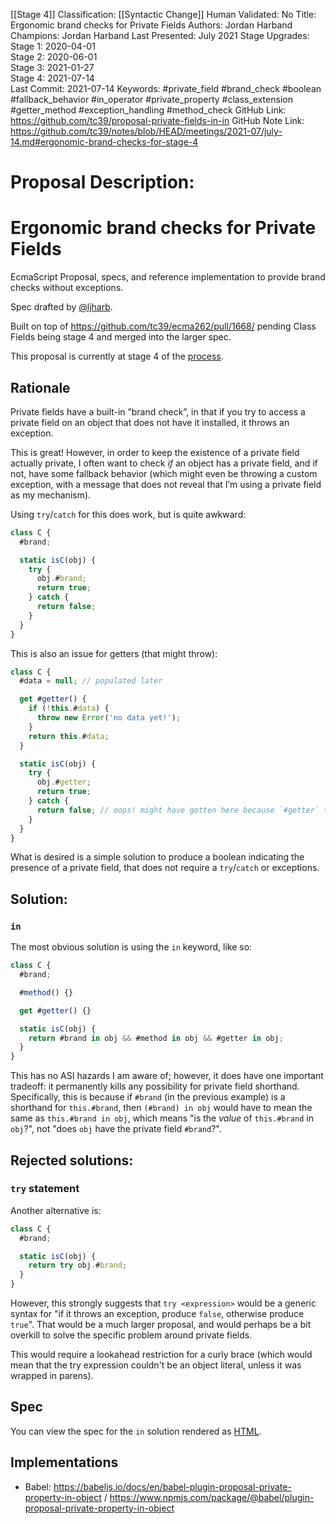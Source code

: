 [[Stage 4]]
Classification: [[Syntactic Change]]
Human Validated: No
Title: Ergonomic brand checks for Private Fields
Authors: Jordan Harband
Champions: Jordan Harband
Last Presented: July 2021
Stage Upgrades: 
Stage 1: 2020-04-01  
Stage 2: 2020-06-01  
Stage 3: 2021-01-27  
Stage 4: 2021-07-14  
Last Commit: 2021-07-14
Keywords: #private_field #brand_check #boolean #fallback_behavior #in_operator #private_property #class_extension #getter_method #exception_handling #method_check
GitHub Link: https://github.com/tc39/proposal-private-fields-in-in
GitHub Note Link: https://github.com/tc39/notes/blob/HEAD/meetings/2021-07/july-14.md#ergonomic-brand-checks-for-stage-4

# Proposal Description:
# Ergonomic brand checks for Private Fields

EcmaScript Proposal, specs, and reference implementation to provide brand checks without exceptions.

Spec drafted by [@ljharb](https://github.com/ljharb).

Built on top of https://github.com/tc39/ecma262/pull/1668/ pending Class Fields being stage 4 and merged into the larger spec.

This proposal is currently at stage 4 of the [process](https://tc39.github.io/process-document/).

## Rationale
Private fields have a built-in ”brand check”, in that if you try to access a private field on an object that does not have it installed, it throws an exception.

This is great! However, in order to keep the existence of a private field actually private, I often want to check _if_ an object has a private field, and if not, have some fallback behavior (which might even be throwing a custom exception, with a message that does not reveal that I’m using a private field as my mechanism).

Using `try`/`catch` for this does work, but is quite awkward:
```js
class C {
  #brand;

  static isC(obj) {
    try {
      obj.#brand;
      return true;
    } catch {
      return false;
    }
  }
}
```

This is also an issue for getters (that might throw):
```js
class C {
  #data = null; // populated later

  get #getter() {
    if (!this.#data) {
      throw new Error('no data yet!');
    }
    return this.#data;
  }

  static isC(obj) {
    try {
      obj.#getter;
      return true;
    } catch {
      return false; // oops! might have gotten here because `#getter` threw :-(
    }
  }
}
```

What is desired is a simple solution to produce a boolean indicating the presence of a private field, that does not require a `try`/`catch` or exceptions.

## Solution:

### `in`
The most obvious solution is using the `in` keyword, like so:
```js
class C {
  #brand;

  #method() {}

  get #getter() {}

  static isC(obj) {
    return #brand in obj && #method in obj && #getter in obj;
  }
}
```

This has no ASI hazards I am aware of; however, it does have one important tradeoff: it permanently kills any possibility for private field shorthand. Specifically, this is because if `#brand` (in the previous example) is a shorthand for `this.#brand`, then `(#brand) in obj` would have to mean the same as `this.#brand in obj`, which means "is the _value_ of `this.#brand` in `obj`?", not "does `obj` have the private field `#brand`?".


## Rejected solutions:

### `try` statement

Another alternative is:
```js
class C {
  #brand;

  static isC(obj) {
    return try obj.#brand;
  }
}
```

However, this strongly suggests that `try <expression>` would be a generic syntax for "if it throws an exception, produce `false`, otherwise produce `true`". That would be a much larger proposal, and would perhaps be a bit overkill to solve the specific problem around private fields.

This would require a lookahead restriction for a curly brace (which would mean that the try expression couldn't be an object literal, unless it was wrapped in parens).

## Spec
You can view the spec for the `in` solution rendered as [HTML](http://tc39.es/proposal-private-fields-in-in/).

## Implementations
 - Babel: https://babeljs.io/docs/en/babel-plugin-proposal-private-property-in-object / https://www.npmjs.com/package/@babel/plugin-proposal-private-property-in-object
